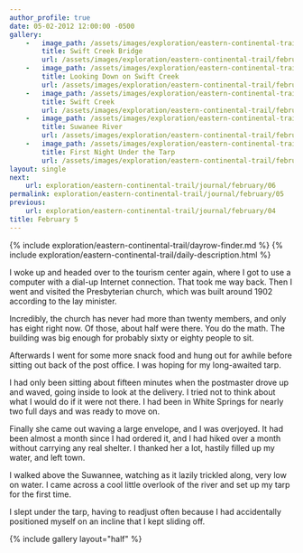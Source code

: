```yaml
---
author_profile: true
date: 05-02-2012 12:00:00 -0500
gallery:
    -   image_path: /assets/images/exploration/eastern-continental-trail/february/small/5-1.jpg
        title: Swift Creek Bridge
        url: /assets/images/exploration/eastern-continental-trail/february/large/5-1.jpg
    -   image_path: /assets/images/exploration/eastern-continental-trail/february/small/5-2.jpg
        title: Looking Down on Swift Creek
        url: /assets/images/exploration/eastern-continental-trail/february/large/5-2.jpg
    -   image_path: /assets/images/exploration/eastern-continental-trail/february/small/5-3.jpg
        title: Swift Creek
        url: /assets/images/exploration/eastern-continental-trail/february/large/5-3.jpg
    -   image_path: /assets/images/exploration/eastern-continental-trail/february/small/5-4.jpg
        title: Suwanee River
        url: /assets/images/exploration/eastern-continental-trail/february/large/5-4.jpg
    -   image_path: /assets/images/exploration/eastern-continental-trail/february/small/5-5.jpg
        title: First Night Under the Tarp
        url: /assets/images/exploration/eastern-continental-trail/february/large/5-5.jpg
layout: single
next:
    url: exploration/eastern-continental-trail/journal/february/06
permalink: exploration/eastern-continental-trail/journal/february/05
previous:
    url: exploration/eastern-continental-trail/journal/february/04
title: February 5
---
```

{% include exploration/eastern-continental-trail/dayrow-finder.md %}
{% include exploration/eastern-continental-trail/daily-description.html %}

I woke up and headed over to the tourism center again, where I got to use a computer with a dial-up Internet connection. That took me way back. Then I went and visited the Presbyterian church, which was built around 1902 according to the lay minister.

Incredibly, the church has never had more than twenty members, and only has eight right now. Of those, about half were there. You do the math. The building was big enough for probably sixty or eighty people to sit.

Afterwards I went for some more snack food and hung out for awhile before sitting out back of the post office. I was hoping for my long-awaited tarp.

I had only been sitting about fifteen minutes when the postmaster drove up and waved, going inside to look at the delivery. I tried not to think about what I would do if it were not there. I had been in White Springs for nearly two full days and was ready to move on.

Finally she came out waving a large envelope, and I was overjoyed. It had been almost a month since I had ordered it, and I had hiked over a month without carrying any real shelter. I thanked her a lot, hastily filled up my water, and left town.

I walked above the Suwannee, watching as it lazily trickled along, very low on water. I came across a cool little overlook of the river and set up my tarp for the first time.

I slept under the tarp, having to readjust often because I had accidentally positioned myself on an incline that I kept sliding off.

{% include gallery layout="half" %}